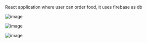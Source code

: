 React application where user can order food, it uses firebase as db

![image](https://user-images.githubusercontent.com/60651308/123464012-8b3d9880-d5ec-11eb-8c43-b9a3f4c27a48.png)

![image](https://user-images.githubusercontent.com/60651308/123464109-b32cfc00-d5ec-11eb-98d0-9efdbedc8ded.png)

![image](https://user-images.githubusercontent.com/60651308/123464188-c93abc80-d5ec-11eb-974e-021ecd3d0cd0.png)

